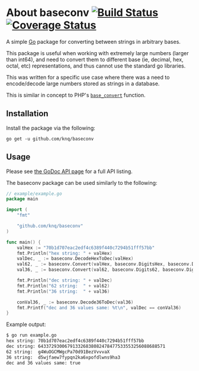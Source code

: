 # About baseconv [![Build Status](https://travis-ci.org/knq/baseconv.svg)](https://travis-ci.org/knq/baseconv) [![Coverage Status](https://coveralls.io/repos/knq/baseconv/badge.svg?branch=master&service=github)](https://coveralls.io/github/knq/baseconv?branch=master) #

A simple [Go](http://www.golang.org/project/) package for converting between
strings in arbitrary bases.

This package is useful when working with extremely large numbers (larger than
int64), and need to convert them to different base (ie, decimal, hex, octal,
etc) representations, and thus cannot use the standard go libraries.

This was written for a specific use case where there was a need to
encode/decode large numbers stored as strings in a database.

This is similar in concept to PHP's [```base_convert```](http://php.net/manual/en/function.base-convert.php)
function.

## Installation ##

Install the package via the following:

    go get -u github.com/knq/baseconv

## Usage ##

Please see [the GoDoc API page](http://godoc.org/github.com/knq/baseconv) for a
full API listing.

The baseconv package can be used similarly to the following:
```go
// example/example.go
package main

import (
	"fmt"

	"github.com/knq/baseconv"
)

func main() {
	valHex := "70b1d707eac2edf4c6389f440c7294b51fff57bb"
	fmt.Println("hex string: " + valHex)
	valDec, _ := baseconv.DecodeHexToDec(valHex)
	val62, _ := baseconv.Convert(valHex, baseconv.DigitsHex, baseconv.Digits62)
	val36, _ := baseconv.Convert(val62, baseconv.Digits62, baseconv.Digits36)

	fmt.Println("dec string: " + valDec)
	fmt.Println("62 string:  " + val62)
	fmt.Println("36 string:  " + val36)

	conVal36, _ := baseconv.Decode36ToDec(val36)
	fmt.Printf("dec and 36 values same: %t\n", valDec == conVal36)
}
```

Example output:
```sh
$ go run example.go
hex string: 70b1d707eac2edf4c6389f440c7294b51fff57bb
dec string: 643372930067913326838082478477533553256088688571
62 string:  g4WuOGCMWgcPa70d91BezVvvvaX
36 string:  d5wjfaew7fypqn2ka6xpofdlwns9ha3
dec and 36 values same: true
```

